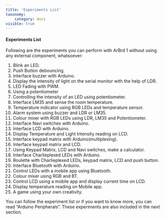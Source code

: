 ```yaml
---
title: 'Experiments List'
taxonomy:
    category: docs
visible: true
---
```


#### Experiments List
Following are the experiments you can perform with ArBrd 1 without using any external component, whatsoever:

1. Blink an LED. 
2. Push Button debouncing.
3. Interface buzzer with Arduino. 
4. Display the intensity of light on the serial monitor with the help of LDR.
5. LED Fading with PWM. 
6. Using a potentiometer
7. Controlling the intensity of an LED using potentiometer. 
8. Interface LM35 and sense the room temperature. 
9. Temperature indicator using RGB LEDs and temperature sensor. 
10. Alarm system using buzzer and LDR or LM35. 
11. Colour mixer with RGB LEDs using LDR, LM35 and Potentiometer.
12. Interface Navi switches with Arduino. 
13. Interface LCD with Arduino.
14. Display Temperature and Light Intensity reading on LCD. 
15. Interface keypad matrix with Arduino(multiplexing). 
16. Interface keypad matrix and LCD. 
17. Using Keypad Matrix, LCD and  Navi switches, make a calculator. 
18. Interface Charlieplexed LEDs with Arduino. 
19. Roulette with Charlieplexed LEDs, keypad matrix, LCD and push button.
20. Interface Bluetooth with Arduino. 
21. Control LEDs with a mobile app using Bluetooth. 
22. Colour mixer using RGB and BT.
23. Control LCD using a mobile app and display current time on LCD. 
24. Display temperature reading on Mobile app. 
25. A game using your own creativity.

You can follow the experiment list or if you want to know more, you can read “Arduino Peripherals”. These experiments are also included in the next section.
